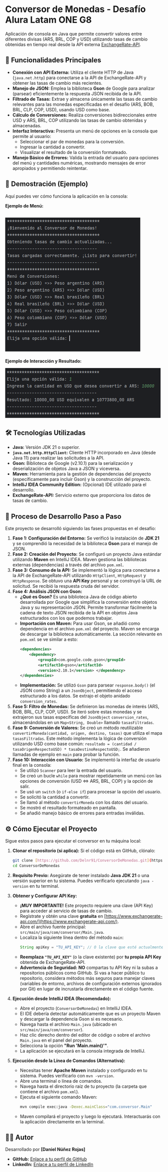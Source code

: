 # Conversor de Monedas - Desafío Alura Latam ONE G8

Aplicación de consola en Java que permite convertir valores entre diferentes divisas (ARS, BRL, COP y USD) utilizando tasas de cambio obtenidas en tiempo real desde la API externa [ExchangeRate-API](https://www.exchangerate-api.com/).


## 🚀 Funcionalidades Principales

* **Conexión con API Externa:** Utiliza el cliente HTTP de Java (`java.net.http`) para conectarse a la API de ExchangeRate-API y obtener las tasas de cambio más recientes.
* **Manejo de JSON:** Emplea la biblioteca **Gson** de Google para analizar (parsear) eficientemente la respuesta JSON recibida de la API.
* **Filtrado de Tasas:** Extrae y almacena únicamente las tasas de cambio relevantes para las monedas especificadas en el desafío (ARS, BOB, BRL, CLP, COP, USD), usando USD como base.
* **Cálculo de Conversiones:** Realiza conversiones bidireccionales entre USD y ARS, BRL, COP utilizando las tasas de cambio obtenidas y almacenadas.
* **Interfaz Interactiva:** Presenta un menú de opciones en la consola que permite al usuario:
    * Seleccionar el par de monedas para la conversión.
    * Ingresar la cantidad a convertir.
    * Visualizar el resultado de la conversión formateado.
* **Manejo Básico de Errores:** Valida la entrada del usuario para opciones del menú y cantidades numéricas, mostrando mensajes de error apropiados y permitiendo reintentar.

## 📸 Demostración (Ejemplo)

Aquí puedes ver cómo funciona la aplicación en la consola:

**Ejemplo de Menú:**

![Menú Principal del Conversor](img/menu.PNG)
------------------------------------------------------
**Ejemplo de Interacción y Resultado:**

![Ejemplo de Conversión USD a ARS](img/funcion.PNG)


## 🛠️ Tecnologías Utilizadas

* **Java:** Versión JDK 21 o superior.
* **`java.net.http.HttpClient`:** Cliente HTTP incorporado en Java (desde Java 11) para realizar las solicitudes a la API.
* **Gson:** Biblioteca de Google (v2.10.1) para la serialización y deserialización de objetos Java a JSON y viceversa.
* **Maven:** Herramienta para la gestión de dependencias del proyecto (específicamente para incluir Gson) y la construcción del proyecto.
* **IntelliJ IDEA Community Edition:** (Opcional) IDE utilizado para el desarrollo.
* **ExchangeRate-API:** Servicio externo que proporciona los datos de tasas de cambio.

## 📝 Proceso de Desarrollo Paso a Paso

Este proyecto se desarrolló siguiendo las fases propuestas en el desafío:

1.  **Fase 1: Configuración del Entorno:** Se verificó la instalación de **JDK 21** y se comprendió la necesidad de la biblioteca **Gson** para el manejo de JSON.
2.  **Fase 2: Creación del Proyecto:** Se configuró un proyecto Java estándar utilizando **Maven** en IntelliJ IDEA. Maven gestiona las bibliotecas externas (dependencias) a través del archivo `pom.xml`.
3.  **Fase 3: Consumo de la API:** Se implementó la lógica para conectarse a la API de ExchangeRate-API utilizando `HttpClient`, `HttpRequest` y `HttpResponse`. Se obtuvo una **API Key** personal y se construyó la URL de solicitud. Se recibió la respuesta cruda del servidor.
4.  **Fase 4: Análisis JSON con Gson:**
    * **¿Qué es Gson?** Es una biblioteca Java de código abierto desarrollada por Google que simplifica la conversión entre objetos Java y su representación JSON. Permite transformar fácilmente la cadena de texto JSON recibida de la API en objetos Java estructurados con los que podemos trabajar.
    * **Importación con Maven:** Para usar Gson, se añadió como dependencia en el archivo `pom.xml` del proyecto. Maven se encarga de descargar la biblioteca automáticamente. La sección relevante en `pom.xml` se ve similar a esto:
        ```xml
        <dependencies>
            <dependency>
                <groupId>com.google.code.gson</groupId>
                <artifactId>gson</artifactId>
                <version>2.10.1</version> </dependency>
        </dependencies>
        ```
    * **Implementación:** Se utilizó `Gson` para parsear `response.body()` (el JSON como String) a un `JsonObject`, permitiendo el acceso estructurado a los datos. Se extrajo el objeto anidado `conversion_rates`.
5.  **Fase 5: Filtro de Monedas:** Se definieron las monedas de interés (ARS, BOB, BRL, CLP, COP, USD). Se iteró sobre estas monedas y se extrajeron sus tasas específicas del `JsonObject` `conversion_rates`, almacenándolas en un `Map<String, Double>` llamado `tasasFiltradas`.
6.  **Fase 9: Conversión de Valores:** Se creó un método reutilizable `convertirMoneda(cantidad, origen, destino, tasas)` que utiliza el mapa `tasasFiltradas`. Este método implementa la lógica de conversión utilizando USD como base común: `resultado = (cantidad / tasaOrigenRespectoUSD) * tasaDestinoRespectoUSD;`. Se añadieron llamadas de ejemplo en `main` para probar la función.
7.  **Fase 10: Interacción con Usuario:** Se implementó la interfaz de usuario final en la consola:
    * Se utilizó `Scanner` para leer la entrada del usuario.
    * Se creó un bucle `while` para mostrar repetidamente un menú con las opciones de conversión (USD <=> ARS, BRL, COP) y la opción de salir.
    * Se usó un `switch` (o `if-else if`) para procesar la opción del usuario.
    * Se solicitó la cantidad a convertir.
    * Se llamó al método `convertirMoneda` con los datos del usuario.
    * Se mostró el resultado formateado en pantalla.
    * Se añadió manejo básico de errores para entradas inválidas.

## ⚙️ Cómo Ejecutar el Proyecto

Sigue estos pasos para ejecutar el conversor en tu máquina local:

1.  **Clonar el repositorio (si aplica):**
    Si el código está en GitHub, clónalo:
    ```bash
    git clone [https://github.com/Delnr91/ConversorDeMonedas.git](https://github.com/Delnr91/ConversorDeMonedas.git)
    cd ConversorDeMonedas
    ```

2.  **Requisito Previo:**
    Asegúrate de tener instalado **Java JDK 21** o una versión superior en tu sistema. Puedes verificarlo ejecutando `java -version` en tu terminal.

3.  **Obtener y Configurar API Key:**
    * **¡MUY IMPORTANTE!** Este proyecto requiere una clave (API Key) para acceder al servicio de tasas de cambio.
    * Regístrate y obtén una clave **gratuita** en [https://www.exchangerate-api.com/](https://www.exchangerate-api.com/).
    * Abre el archivo fuente principal: `src/main/java/com/conversor/Main.java`.
    * Localiza la siguiente línea dentro del método `main`:
        ```java
        String apiKey = "TU_API_KEY"; // O la clave que esté actualmente
        ```
    * **Reemplaza `"TU_API_KEY"`** (o la clave existente) por **tu propia API Key** obtenida de ExchangeRate-API.
    * **Advertencia de Seguridad:** **NO** compartas tu API Key ni la subas a repositorios públicos como GitHub. Si vas a hacer público tu repositorio, considera métodos más seguros para manejar claves (variables de entorno, archivos de configuración externos ignorados por Git) en lugar de incrustarla directamente en el código fuente.

4.  **Ejecución desde IntelliJ IDEA (Recomendado):**
    * Abre el proyecto (`ConversorDeMonedas`) en IntelliJ IDEA.
    * El IDE debería detectar automáticamente que es un proyecto Maven y descargar la dependencia Gson si es necesario.
    * Navega hasta el archivo `Main.java` (ubicado en `src/main/java/com/conversor`).
    * Haz clic derecho dentro del editor de código o sobre el archivo `Main.java` en el panel del proyecto.
    * Selecciona la opción **"Run 'Main.main()'"**.
    * La aplicación se ejecutará en la consola integrada de IntelliJ.

5.  **Ejecución desde la Línea de Comandos (Alternativa):**
    * Necesitas tener **Apache Maven** instalado y configurado en tu sistema. Puedes verificarlo con `mvn -version`.
    * Abre una terminal o línea de comandos.
    * Navega hasta el directorio raíz de tu proyecto (la carpeta que contiene el archivo `pom.xml`).
    * Ejecuta el siguiente comando Maven:
        ```bash
        mvn compile exec:java -Dexec.mainClass="com.conversor.Main"
        ```
    * Maven compilará el proyecto y luego lo ejecutará. Interactuarás con la aplicación directamente en la terminal.

## 👨‍💻 Autor

Desarrollado por **[Daniel Núñez Rojas]**

* **GitHub:** [Enlace a tu perfil de GitHub](https://github.com/delnr91)
* **LinkedIn:** [Enlace a tu perfil de LinkedIn](www.linkedin.com/in/daniel-nuñez-rojas-069573311)
